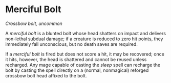 # Merciful Bolt
*Crossbow bolt, uncommon*

A *merciful bolt* is a blunted bolt whose head shatters on impact and delivers non-lethal subdual damage; if a creature is reduced to zero hit points, they immediately fall unconscious, but no death saves are required.

If a *merciful bolt* is fired but does not score a hit, it may be recovered; once it hits, however, the head is shattered and cannot be reused unless recharged. Any mage capable of casting the *sleep* spell can recharge the bolt by casting the spell directly on a (normal, nonmagical) reforged crossbow bolt head affixed to the bolt.
